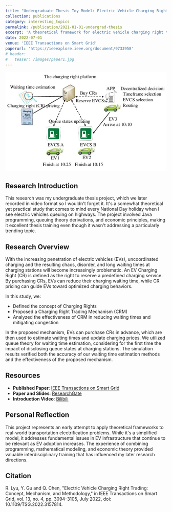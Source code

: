 ```yaml
---
title: "Undergraduate Thesis Toy Model: Electric Vehicle Charging Right Trading"
collection: publications
category: interesting_topics
permalink: /publication/2021-01-01-undergrad-thesis
excerpt: 'A theoretical framework for electric vehicle charging right trading - an initial attempt to solve queuing problems at highway charging stations'
date: 2022-07-01
venue: 'IEEE Transactions on Smart Grid'
paperurl: 'https://ieeexplore.ieee.org/document/9733958'
# header:
#   teaser: /images/paper1.jpg
---
```


![Electric Vehicle Charging Right Trading](/images/paper1.jpg)

## Research Introduction

This research was my undergraduate thesis project, which we later recorded in video format so I wouldn't forget it. It's a somewhat theoretical yet practical study that comes to mind every National Day holiday when I see electric vehicles queuing on highways. The project involved Java programming, queuing theory derivations, and economic principles, making it excellent thesis training even though it wasn't addressing a particularly trending topic.

## Research Overview

With the increasing penetration of electric vehicles (EVs), uncoordinated charging and the resulting chaos, disorder, and long waiting times at charging stations will become increasingly problematic. An EV Charging Right (CR) is defined as the right to reserve a predefined charging service. By purchasing CRs, EVs can reduce their charging waiting time, while CR pricing can guide EVs toward optimized charging behaviors.

In this study, we:
- Defined the concept of Charging Rights
- Proposed a Charging Right Trading Mechanism (CRM)
- Analyzed the effectiveness of CRM in reducing waiting times and mitigating congestion

In the proposed mechanism, EVs can purchase CRs in advance, which are then used to estimate waiting times and update charging prices. We utilized queue theory for waiting time estimation, considering for the first time the impact of disclosing queue states at charging stations. The simulation results verified both the accuracy of our waiting time estimation methods and the effectiveness of the proposed mechanism.

## Resources

- **Published Paper**: [IEEE Transactions on Smart Grid](https://ieeexplore.ieee.org/document/9733958)
- **Paper and Slides**: [ResearchGate](https://www.researchgate.net/publication/361433406_Electric_Vehicle_Charging_Right_Trading_Concept_Mechanism_and_Methodology)
- **Introduction Video**: [Bilibili](https://www.bilibili.com/video/BV1yWQXYZEps)

## Personal Reflection

This project represents an early attempt to apply theoretical frameworks to real-world transportation electrification problems. While it's a simplified model, it addresses fundamental issues in EV infrastructure that continue to be relevant as EV adoption increases. The experience of combining programming, mathematical modeling, and economic theory provided valuable interdisciplinary training that has influenced my later research directions.

## Citation

R. Lyu, Y. Gu and Q. Chen, "Electric Vehicle Charging Right Trading: Concept, Mechanism, and Methodology," in IEEE Transactions on Smart Grid, vol. 13, no. 4, pp. 3094-3105, July 2022, doi: 10.1109/TSG.2022.3157814.